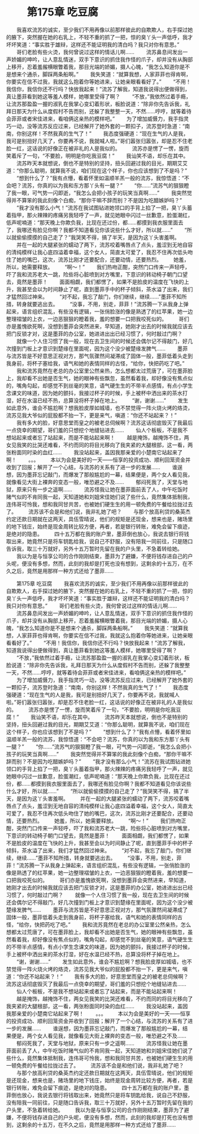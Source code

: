 # 　　第175章 吃豆腐
　　我喜欢流苏的诚实，至少我们不用再像以前那样彼此的自欺欺人，右手探过她的腋下，突然握在她的右乳上，不轻不重的抓了一把，惊的臭丫头一声低呼，我才坏坏笑道：“事实胜于雄辩，这样还不能证明我的清白吗？我只对你有意思。”
　　哥们老脸有些火烫，我何曾说过这样的情话儿啊……
　　流苏鼻息间发出一声娇媚的呻吟，让人意乱情迷，双手下意识的抓住我作怪的爪子，却并没有从胸部上移开，忍着羞赧横眼瞥着我，那目光端的娇媚，摄人心魄，“我怎么知道你是不是想来个通杀，脚踩两条船啊。”
　　我失笑道：“就算我想，人家菲菲也得肯啊，你要实在信不过我，我就这么抱着你等她进来，让她亲眼看看好了。”
　　“不用！我信你，我信你还不行吗？快放我起来！”流苏了解我，知道我说得出便做得到，真让墨菲看到她这等羞人模样，她哪里受得了啊？
　　“不放，”我依然过着手瘾，让流苏那盈盈一握的淑乳在我掌心变幻着形状，板脸说道：“除非你先告诉我，礼拜日那天为什么从度假村不告而别，还躲了我整整一天，不然……哼哼，就等着待会菲菲或者宋佳进来，看咱俩这亲热的模样吧。”
　　为了增加威慑力，我手指灵巧一动，没等流苏反应过来，已经解开了她外套的一颗扣子，流苏登时急道：“南南，你别这样！不然我真的生气了！”
　　我态度强硬道：“现在生气的人是我，我可是别扭好几天了，你要再不说，我就喊人啦。”哥们嚣张归嚣张，却是忍不住老脸一红，这话说的好像正在被非礼的人是我似的。
　　流苏亦是愣了一愣，旋而笑着斥了一句，“不要脸，明明是你吃我豆腐！”
　　我讪笑不语，却乐在其中。
　　流苏昨天本就想说，倒也不是特别的坚持，扭头回避过我的目光，期期艾艾道：“你那么聪明，就算我不说，咱们现在这个样子，你也应该想到了不是吗？”
　　“想到什么了？”我有点懵，看着怀里如温顺羊羔一般的流苏，我惊悟道：“不会吧？流苏，你真的以为我和东方那丫头有一腿？”
　　“你……”流苏气的狠狠瞪了我一眼，可气势一闪即逝，“我怎么会把小孩子的玩笑当真啊……”
　　我突然觉得并不算笨的我此刻像个白痴，“那你干嘛不辞而别？不是因为吃醋嫉妒吗？”
　　“我才没有那么小气！”流苏在我试图钻进她领口的手背上掐了一把，臭丫头蓄着指甲，那火辣辣的疼痛另我轻呼了一声，就见她眼中闪过一丝歉意，脸蛋潮红，低声呢喃道：“那天晚上你欺负我，比现在还过份，都……都摸到我衣服里面去了，我哪还有脸见你啊？我都不知道看见你该说些什么才好，所以就……”
　　“所以就偷偷摸摸的自己走了？”我哭笑不得，搞了半天，是因为这丫头害羞啊。
　　并在一起的大腿紧张的蠕动了两下，流苏咬着嘴唇点了点头，羞涩到无地自容的清纯模样让我心底四溢着幸福，这个女人，简直太可爱了，我忍不住再次低头吻住了她的嘴巴，这次，流苏比刚才还要配合，还要动情，还要热烈。
　　她羞，所以，她需要释放。
　　“啊～！”
　　我们热吻正酣，突然门口传来一声轻呼，吓了我和流苏老大一跳，险些将心脏喷到对方嘴里，下意识的转动椅子朝门口望去，竟然是墨菲！
　　面面相觑，我们都愣了，如果不是脸皮的温度在飞快的上升，我甚至会以为时间静止了呢，直到墨菲手中的杯子倾斜，茶水溢了出来，我们才猛然回过神来。
　　“对不起，我忘了敲门，你们继续，继续……”墨菲不知所措，转身就要逃出去。
　　“没事，不用，别走，菲菲！”流苏腾一下从我身上弹起来，语言组织混乱，有些没有逻辑，一张俏脸涨的像是熟透了的红苹果，她一边整理褶皱的上衣，一边恶狠狠的瞪着我，羞的想要一口把我咬死似的。
　　哥们亦是羞愧欲死啊，没想到墨菲会突然进来，早知道，她刚才出去的时候我就应该去把门反锁才对，这是墨菲的办公室，她进进出出已经习惯了，何时敲过门啊？
　　就像一个人住习惯了我一般，现在去卫生间的时候还会偶尔记不得敲门，好几次撞到门板上才意识到楚缘在里面呢，因为这个没少被楚缘发脾气……
　　墨菲与流苏皆是不好意思正视对方，那气氛骤然间凝滞成了固体一般，墨菲低着头走到我身前，将杯子塞给我，语气和她的表情同样的古怪，“给你，快把药吃了吧。”
　　我和流苏竟然在老总的办公室里公然亲热，怎么想都太过荒唐了，可在墨菲脸上，我却看不出她是否生气，她的眼神有些飘忽，虽然看着我，却好像没有焦点似的，嘴角勾起，却感觉不到丝毫的笑意，语气硬生生的不带半点感情，有点小学生念课文的味道，因为她的颤抖，我接过杯子的时候，手上被杯中洒出来的茶水打湿，好在水温已经不热，总算没将杯子掉在地上。
　　“谢，谢谢……”
　　发生如此意外，谁会不尴尬啊？想我脸皮厚如城墙，也不禁觉得一阵火烧火烤的烙烫，流苏见我大爷似的屁股都不抬一下，更是来气，嗔道：“你还不站起来？！”
　　我有多大的脸，好意思堂而皇之的被老总伺候啊？流苏这话彻底毁灭了我最后一点侥幸的期望，哥们羞的只想挖个地缝钻进去……
　　仙人个板板，不是我不想站起来或者忘了站起来，而是不能站起来啊！
　　越是掩饰，越掩饰不住，两女见我笑的比哭还难看，不约而同的将目光移向了我夹紧的大腿根部，这一看，两张粉面同时染的血红……
　　我没站起来，盖因我那亲爱的小楚南它站起来了啊！
　　。。。
　　本以为会是美好的一天——恒享的投资成功、顺利回笼资金并收到了回报；解开了一个心结，与流苏的关系有了进一步的发展……
　　谁逞想，因为墨菲忘记敲门，而爆发了那般尴尬的一幕，结果便是，两个女人看见我，就像看见大街上裸奔的变态一般，唯恐避之不及……
　　郁闷死我了，天堂与地狱，原来只有一步之遥啊……
　　流苏怪我让她在墨菲面前丢了人，中午吃饭时赌气似的不肯同我一起，天知道她和刘姐宋佳她们说了些什么，竟然集体抵制我，连伟哥可怜我，想和我同甘共苦，也被她们硬生生的用一顿免费的午餐给拉拢过去了。
　　流苏该不会是和他们说，我非礼她了吧？
　　与那个放高利贷的桑英杰约定还款日期就在这两天，具伍雪晴说，他们的规矩是还现金，想来也是，赌场里的地下钱庄，始终是现金周转比较方便，再者，若是银行转账，难免会留下痕迹，是绝对的隐患。
　　四十五万都在我的账户里，墨菲倒也放心，我说去银行将钱取出来，她竟然只是将车钥匙给我，说自己不舒服，没有陪我一同前往，只是随口告诉我，取三十万就好，另外十五万暂时先留在我的户头里，不急着转给她。
　　我以为是与恒享公司的合作刚刚结束，墨菲为了避嫌，不便将钱存进自己的户头呢，便没有多想，然而，此刻的我却是打死也没有想到，这剩余的十五万，在不久之后，竟然是用那样一种方式还给了墨菲……

　　第175章 吃豆腐
　　我喜欢流苏的诚实，至少我们不用再像以前那样彼此的自欺欺人，右手探过她的腋下，突然握在她的右乳上，不轻不重的抓了一把，惊的臭丫头一声低呼，我才坏坏笑道：“事实胜于雄辩，这样还不能证明我的清白吗？我只对你有意思。”
　　哥们老脸有些火烫，我何曾说过这样的情话儿啊……
　　流苏鼻息间发出一声娇媚的呻吟，让人意乱情迷，双手下意识的抓住我作怪的爪子，却并没有从胸部上移开，忍着羞赧横眼瞥着我，那目光端的娇媚，摄人心魄，“我怎么知道你是不是想来个通杀，脚踩两条船啊。”
　　我失笑道：“就算我想，人家菲菲也得肯啊，你要实在信不过我，我就这么抱着你等她进来，让她亲眼看看好了。”
　　“不用！我信你，我信你还不行吗？快放我起来！”流苏了解我，知道我说得出便做得到，真让墨菲看到她这等羞人模样，她哪里受得了啊？
　　“不放，”我依然过着手瘾，让流苏那盈盈一握的淑乳在我掌心变幻着形状，板脸说道：“除非你先告诉我，礼拜日那天为什么从度假村不告而别，还躲了我整整一天，不然……哼哼，就等着待会菲菲或者宋佳进来，看咱俩这亲热的模样吧。”
　　为了增加威慑力，我手指灵巧一动，没等流苏反应过来，已经解开了她外套的一颗扣子，流苏登时急道：“南南，你别这样！不然我真的生气了！”
　　我态度强硬道：“现在生气的人是我，我可是别扭好几天了，你要再不说，我就喊人啦。”哥们嚣张归嚣张，却是忍不住老脸一红，这话说的好像正在被非礼的人是我似的。
　　流苏亦是愣了一愣，旋而笑着斥了一句，“不要脸，明明是你吃我豆腐！”
　　我讪笑不语，却乐在其中。
　　流苏昨天本就想说，倒也不是特别的坚持，扭头回避过我的目光，期期艾艾道：“你那么聪明，就算我不说，咱们现在这个样子，你也应该想到了不是吗？”
　　“想到什么了？”我有点懵，看着怀里如温顺羊羔一般的流苏，我惊悟道：“不会吧？流苏，你真的以为我和东方那丫头有一腿？”
　　“你……”流苏气的狠狠瞪了我一眼，可气势一闪即逝，“我怎么会把小孩子的玩笑当真啊……”
　　我突然觉得并不算笨的我此刻像个白痴，“那你干嘛不辞而别？不是因为吃醋嫉妒吗？”
　　“我才没有那么小气！”流苏在我试图钻进她领口的手背上掐了一把，臭丫头蓄着指甲，那火辣辣的疼痛另我轻呼了一声，就见她眼中闪过一丝歉意，脸蛋潮红，低声呢喃道：“那天晚上你欺负我，比现在还过份，都……都摸到我衣服里面去了，我哪还有脸见你啊？我都不知道看见你该说些什么才好，所以就……”
　　“所以就偷偷摸摸的自己走了？”我哭笑不得，搞了半天，是因为这丫头害羞啊。
　　并在一起的大腿紧张的蠕动了两下，流苏咬着嘴唇点了点头，羞涩到无地自容的清纯模样让我心底四溢着幸福，这个女人，简直太可爱了，我忍不住再次低头吻住了她的嘴巴，这次，流苏比刚才还要配合，还要动情，还要热烈。
　　她羞，所以，她需要释放。
　　“啊～！”
　　我们热吻正酣，突然门口传来一声轻呼，吓了我和流苏老大一跳，险些将心脏喷到对方嘴里，下意识的转动椅子朝门口望去，竟然是墨菲！
　　面面相觑，我们都愣了，如果不是脸皮的温度在飞快的上升，我甚至会以为时间静止了呢，直到墨菲手中的杯子倾斜，茶水溢了出来，我们才猛然回过神来。
　　“对不起，我忘了敲门，你们继续，继续……”墨菲不知所措，转身就要逃出去。
　　“没事，不用，别走，菲菲！”流苏腾一下从我身上弹起来，语言组织混乱，有些没有逻辑，一张俏脸涨的像是熟透了的红苹果，她一边整理褶皱的上衣，一边恶狠狠的瞪着我，羞的想要一口把我咬死似的。
　　哥们亦是羞愧欲死啊，没想到墨菲会突然进来，早知道，她刚才出去的时候我就应该去把门反锁才对，这是墨菲的办公室，她进进出出已经习惯了，何时敲过门啊？
　　就像一个人住习惯了我一般，现在去卫生间的时候还会偶尔记不得敲门，好几次撞到门板上才意识到楚缘在里面呢，因为这个没少被楚缘发脾气……
　　墨菲与流苏皆是不好意思正视对方，那气氛骤然间凝滞成了固体一般，墨菲低着头走到我身前，将杯子塞给我，语气和她的表情同样的古怪，“给你，快把药吃了吧。”
　　我和流苏竟然在老总的办公室里公然亲热，怎么想都太过荒唐了，可在墨菲脸上，我却看不出她是否生气，她的眼神有些飘忽，虽然看着我，却好像没有焦点似的，嘴角勾起，却感觉不到丝毫的笑意，语气硬生生的不带半点感情，有点小学生念课文的味道，因为她的颤抖，我接过杯子的时候，手上被杯中洒出来的茶水打湿，好在水温已经不热，总算没将杯子掉在地上。
　　“谢，谢谢……”
　　发生如此意外，谁会不尴尬啊？想我脸皮厚如城墙，也不禁觉得一阵火烧火烤的烙烫，流苏见我大爷似的屁股都不抬一下，更是来气，嗔道：“你还不站起来？！”
　　我有多大的脸，好意思堂而皇之的被老总伺候啊？流苏这话彻底毁灭了我最后一点侥幸的期望，哥们羞的只想挖个地缝钻进去……
　　仙人个板板，不是我不想站起来或者忘了站起来，而是不能站起来啊！
　　越是掩饰，越掩饰不住，两女见我笑的比哭还难看，不约而同的将目光移向了我夹紧的大腿根部，这一看，两张粉面同时染的血红……
　　我没站起来，盖因我那亲爱的小楚南它站起来了啊！
　　。。。
　　本以为会是美好的一天——恒享的投资成功、顺利回笼资金并收到了回报；解开了一个心结，与流苏的关系有了进一步的发展……
　　谁逞想，因为墨菲忘记敲门，而爆发了那般尴尬的一幕，结果便是，两个女人看见我，就像看见大街上裸奔的变态一般，唯恐避之不及……
　　郁闷死我了，天堂与地狱，原来只有一步之遥啊……
　　流苏怪我让她在墨菲面前丢了人，中午吃饭时赌气似的不肯同我一起，天知道她和刘姐宋佳她们说了些什么，竟然集体抵制我，连伟哥可怜我，想和我同甘共苦，也被她们硬生生的用一顿免费的午餐给拉拢过去了。
　　流苏该不会是和他们说，我非礼她了吧？
　　与那个放高利贷的桑英杰约定还款日期就在这两天，具伍雪晴说，他们的规矩是还现金，想来也是，赌场里的地下钱庄，始终是现金周转比较方便，再者，若是银行转账，难免会留下痕迹，是绝对的隐患。
　　四十五万都在我的账户里，墨菲倒也放心，我说去银行将钱取出来，她竟然只是将车钥匙给我，说自己不舒服，没有陪我一同前往，只是随口告诉我，取三十万就好，另外十五万暂时先留在我的户头里，不急着转给她。
　　我以为是与恒享公司的合作刚刚结束，墨菲为了避嫌，不便将钱存进自己的户头呢，便没有多想，然而，此刻的我却是打死也没有想到，这剩余的十五万，在不久之后，竟然是用那样一种方式还给了墨菲……
